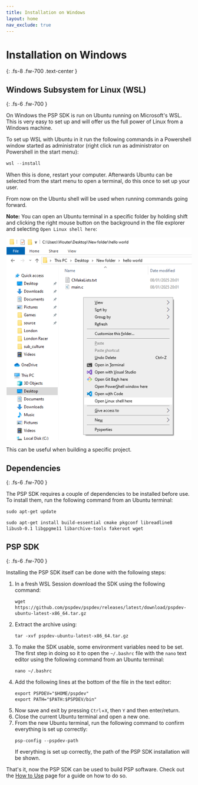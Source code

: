 ```yaml
---
title: Installation on Windows
layout: home
nav_exclude: true
---
```


# Installation on Windows
{: .fs-8 .fw-700 .text-center }

## Windows Subsystem for Linux (WSL)
{: .fs-6 .fw-700 }

On Windows the PSP SDK is run on Ubuntu running on Microsoft's WSL. This is very easy to set up and will offer us the full power of Linux from a Windows machine.

To set up WSL with Ubuntu in it run the following commands in a Powershell window started as administrator (right click run as administrator on Powershell in the start menu):

```powershell
wsl --install
```

When this is done, restart your computer. Afterwards Ubuntu can be selected from the start menu to open a terminal, do this once to set up your user.

From now on the Ubuntu shell will be used when running commands going forward.

**Note:** You can open an Ubuntu terminal in a specific folder by holding shift and clicking the right mouse button on the background in the file explorer and selecting `Open Linux shell here`: 

![](../images/windows-open-linux-shell.png)

This can be useful when building a specific project.

## Dependencies
{: .fs-6 .fw-700 }

The PSP SDK requires a couple of dependencies to be installed before use. To install them, run the following command from an Ubuntu terminal:

```shell
sudo apt-get update
```

```shell
sudo apt-get install build-essential cmake pkgconf libreadline8 libusb-0.1 libgpgme11 libarchive-tools fakeroot wget
```

## PSP SDK 
{: .fs-6 .fw-700 }

Installing the PSP SDK itself can be done with the following steps:

1. In a fresh WSL Session download the SDK using the following command:
    ```shell
    wget https://github.com/pspdev/pspdev/releases/latest/download/pspdev-ubuntu-latest-x86_64.tar.gz
    ```
2. Extract the archive using:
    ```shell
    tar -xvf pspdev-ubuntu-latest-x86_64.tar.gz
    ```
3. To make the SDK usable, some environment variables need to be set. The first step in doing so it to open the `~/.bashrc` file with the `nano` text editor using the following command from an Ubuntu terminal:
    ```shell
    nano ~/.bashrc
    ```
4. Add the following lines at the bottom of the file in the text editor:
    ```shell
    export PSPDEV="$HOME/pspdev"
    export PATH="$PATH:$PSPDEV/bin"
    ```
5. Now save and exit by pressing `Ctrl`+`X`, then `Y` and then enter/return.
6. Close the current Ubuntu terminal and open a new one.
7. From the new Ubuntu terminal, run the following command to confirm everything is set up correctly:
    ```shell
    psp-config --pspdev-path
    ```
    If everything is set up correctly, the path of the PSP SDK installation will be shown.

That's it, now the PSP SDK can be used to build PSP software. Check out the [How to Use](../how_to_use.html) page for a guide on how to do so.
